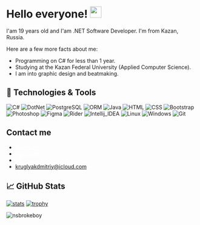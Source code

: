 # Hello everyone! <img src="https://raw.githubusercontent.com/MartinHeinz/MartinHeinz/master/wave.gif" width="30px">

I'am 19 years old and I'am .NET Software Developer. I'm from Kazan, Russia.

Here are a few more facts about me:
* Programming on C# for less than 1 year.
* Studying at the Kazan Federal University (Applied Computer Science).
* I am into graphic design and beatmaking.


## 🔧 Technologies & Tools
![C#](https://img.shields.io/badge/Code-CSharp-informational?style=flat-square&logo=csharp&logoColor=white&color=59d16b)
![DotNet](https://img.shields.io/badge/Code-.NET-informational?style=flat-square&logo=dotnet&logoColor=white&color=59d16b)
![PostgreSQL](https://img.shields.io/badge/Tools-PostgreSQL-informational?style=flat-square&logo=postgresql&logoColor=white&color=59d16b)
![ORM](https://img.shields.io/badge/ORM-EntityFramework-informational?style=flat-square&logo=entityframework&logoColor=white&color=59d16b)
![Java](https://img.shields.io/badge/Code-Java-informational?style=flat-square&logo=java&logoColor=white&color=59d16b)
![HTML](https://img.shields.io/badge/Code-HTML-informational?style=flat-square&logo=html5&logoColor=white&color=59d16b)
![CSS](https://img.shields.io/badge/Code-CSS-informational?style=flat-square&logo=css3&logoColor=white&color=59d16b)
![Bootstrap](https://img.shields.io/badge/Code-BootStrap-informational?style=flat-square&logo=bootstrap&logoColor=white&color=59d16b)
![Photoshop](https://img.shields.io/badge/Tools-Photoshop-informational?style=flat-square&logo=photoshop&logoColor=white&color=59d16b)
![Figma](https://img.shields.io/badge/Tools-Figma-informational?style=flat-square&logo=figma&logoColor=white&color=59d16b)
![Rider](https://img.shields.io/badge/Editor-Rider-informational?style=flat-square&logo=rider&logoColor=white&color=59d16b)
![Intellij_IDEA](https://img.shields.io/badge/Editor-IntelliJ_IDEA-informational?style=flat-square&logo=intellij-idea&logoColor=white&color=59d16b)
![Linux](https://img.shields.io/badge/OS-Linux-informational?style=flat-square&logo=linux&logoColor=white&color=59d16b)
![Windows](https://img.shields.io/badge/OS-Windows-informational?style=flat-square&logo=windows&logoColor=white&color=59d16b)
![Git](https://img.shields.io/badge/Tools-Git-informational?style=flat-square&logo=Git&logoColor=white&color=59d16b)


## Contact me
* <a style="color: white" href="https://t-do.ru/nsbrokeboy">Telegram</a>
* <a style="color: white" href="https://instagram.com/nsbrokeboy">Instagram</a>
* <a style="color: white" href="https://vk.com/nsbrokeboy">VK</a>
* kruglyakdmitriy@icloud.com


## ​📈 GitHub Stats
[![stats](https://github-readme-stats.vercel.app/api?username=nsbrokeboy&count_private=true&show_icons=true&title_color=68f67b&bg_color=0d1117&hide_border=true&icon_color=fafafa&text_color=fafafa&include_all_commits=true)](https://github.com/anuraghazra/github-readme-stats)
[![trophy](https://github-profile-trophy.vercel.app/?username=nsbrokeboy&theme=darkhub)](https://github.com/ryo-ma/github-profile-trophy)

<p align="left"><img src="https://komarev.com/ghpvc/?username=nsbrokeboy&label=Profile%20views&color=59d16b&style=flat-square" alt="nsbrokeboy"/></p>
